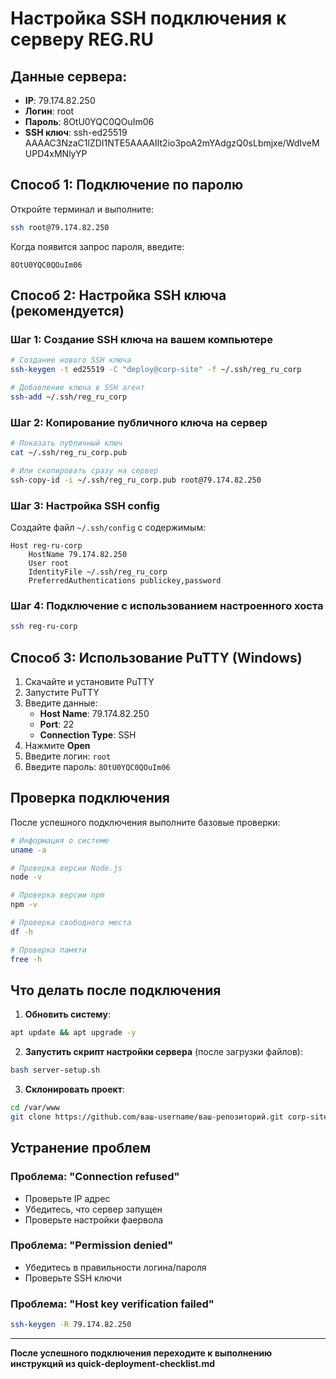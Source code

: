 # Настройка SSH подключения к серверу REG.RU

## Данные сервера:
- **IP**: 79.174.82.250
- **Логин**: root
- **Пароль**: 8OtU0YQC0QOuIm06
- **SSH ключ**: ssh-ed25519 AAAAC3NzaC1lZDI1NTE5AAAAIIt2io3poA2mYAdgzQ0sLbmjxe/WdIveMUPD4xMNlyYP

## Способ 1: Подключение по паролю

Откройте терминал и выполните:
```bash
ssh root@79.174.82.250
```

Когда появится запрос пароля, введите:
```
8OtU0YQC0QOuIm06
```

## Способ 2: Настройка SSH ключа (рекомендуется)

### Шаг 1: Создание SSH ключа на вашем компьютере
```bash
# Создание нового SSH ключа
ssh-keygen -t ed25519 -C "deploy@corp-site" -f ~/.ssh/reg_ru_corp

# Добавление ключа в SSH агент
ssh-add ~/.ssh/reg_ru_corp
```

### Шаг 2: Копирование публичного ключа на сервер
```bash
# Показать публичный ключ
cat ~/.ssh/reg_ru_corp.pub

# Или скопировать сразу на сервер
ssh-copy-id -i ~/.ssh/reg_ru_corp.pub root@79.174.82.250
```

### Шаг 3: Настройка SSH config
Создайте файл `~/.ssh/config` с содержимым:
```
Host reg-ru-corp
    HostName 79.174.82.250
    User root
    IdentityFile ~/.ssh/reg_ru_corp
    PreferredAuthentications publickey,password
```

### Шаг 4: Подключение с использованием настроенного хоста
```bash
ssh reg-ru-corp
```

## Способ 3: Использование PuTTY (Windows)

1. Скачайте и установите PuTTY
2. Запустите PuTTY
3. Введите данные:
   - **Host Name**: 79.174.82.250
   - **Port**: 22
   - **Connection Type**: SSH
4. Нажмите **Open**
5. Введите логин: `root`
6. Введите пароль: `8OtU0YQC0QOuIm06`

## Проверка подключения

После успешного подключения выполните базовые проверки:
```bash
# Информация о системе
uname -a

# Проверка версии Node.js
node -v

# Проверка версии npm
npm -v

# Проверка свободного места
df -h

# Проверка памяти
free -h
```

## Что делать после подключения

1. **Обновить систему**:
```bash
apt update && apt upgrade -y
```

2. **Запустить скрипт настройки сервера** (после загрузки файлов):
```bash
bash server-setup.sh
```

3. **Склонировать проект**:
```bash
cd /var/www
git clone https://github.com/ваш-username/ваш-репозиторий.git corp-site
```

## Устранение проблем

### Проблема: "Connection refused"
- Проверьте IP адрес
- Убедитесь, что сервер запущен
- Проверьте настройки фаервола

### Проблема: "Permission denied"
- Убедитесь в правильности логина/пароля
- Проверьте SSH ключи

### Проблема: "Host key verification failed"
```bash
ssh-keygen -R 79.174.82.250
```

---

**После успешного подключения переходите к выполнению инструкций из quick-deployment-checklist.md**
